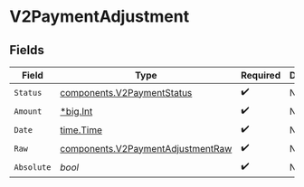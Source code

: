 # V2PaymentAdjustment


## Fields

| Field                                                                                  | Type                                                                                   | Required                                                                               | Description                                                                            | Example                                                                                |
| -------------------------------------------------------------------------------------- | -------------------------------------------------------------------------------------- | -------------------------------------------------------------------------------------- | -------------------------------------------------------------------------------------- | -------------------------------------------------------------------------------------- |
| `Status`                                                                               | [components.V2PaymentStatus](../../models/components/v2paymentstatus.md)               | :heavy_check_mark:                                                                     | N/A                                                                                    |                                                                                        |
| `Amount`                                                                               | [*big.Int](https://pkg.go.dev/math/big#Int)                                            | :heavy_check_mark:                                                                     | N/A                                                                                    | 100                                                                                    |
| `Date`                                                                                 | [time.Time](https://pkg.go.dev/time#Time)                                              | :heavy_check_mark:                                                                     | N/A                                                                                    |                                                                                        |
| `Raw`                                                                                  | [components.V2PaymentAdjustmentRaw](../../models/components/v2paymentadjustmentraw.md) | :heavy_check_mark:                                                                     | N/A                                                                                    |                                                                                        |
| `Absolute`                                                                             | *bool*                                                                                 | :heavy_check_mark:                                                                     | N/A                                                                                    |                                                                                        |